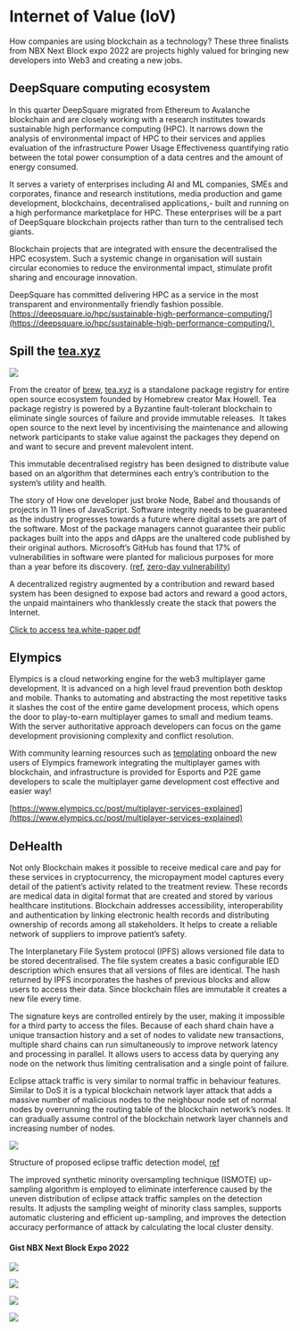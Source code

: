 # **Internet of Value (IoV)**

  
How companies are using blockchain as a technology? These three finalists from NBX Next Block expo 2022 are projects highly valued for bringing new developers into Web3 and creating a new jobs.

## **DeepSquare computing ecosystem**

In this quarter DeepSquare migrated from Ethereum to Avalanche blockchain and are closely working with a research institutes towards sustainable high performance computing (HPC). It narrows down the analysis of environmental impact of HPC to their services and applies evaluation of the infrastructure Power Usage Effectiveness quantifying ratio between the total power consumption of a data centres and the amount of energy consumed.

It serves a variety of enterprises including AI and ML companies, SMEs and corporates, finance and research institutions, media production and game development, blockchains, decentralised applications,- built and running on a high performance marketplace for HPC. These enterprises will be a part of DeepSquare blockchain projects rather than turn to the centralised tech giants.

Blockchain projects that are integrated with ensure the decentralised the HPC ecosystem. Such a systemic change in organisation will sustain circular economies to reduce the environmental impact, stimulate profit sharing and encourage innovation.

DeepSquare has committed delivering HPC as a service in the most transparent and environmentally friendly fashion possible.  
[https://deepsquare.io/hpc/sustainable-high-performance-computing/](https://deepsquare.io/hpc/sustainable-high-performance-computing/) 

## **Spill the** [tea.xyz](//tea.xyz)

![](https://images.prismic.io/syntia/264576d0-e811-4d7a-a981-c4b3e433cc89_0_ttqemzpukyxk8mgo.png?auto=compress,format)

From the creator of [brew](https://brew.sh/), [tea.xyz](//tea.xyz) is a standalone package registry for entire open source ecosystem founded by Homebrew creator Max Howell. Tea package registry is powered by a Byzantine fault-tolerant blockchain to eliminate single sources of failure and provide immutable releases.  It takes open source to the next level by incentivising the maintenance and allowing network participants to stake value against the packages they depend on and want to secure and prevent malevolent intent.

This immutable decentralised registry has been designed to distribute value based on an algorithm that determines each entry’s contribution to the system’s utility and health.

The story of How one developer just broke Node, Babel and thousands of projects in 11 lines of JavaScript. Software integrity needs to be guaranteed as the industry progresses towards a future where digital assets are part of the software. Most of the package managers cannot guarantee their public packages built into the apps and dApps are the unaltered code published by their original authors. Microsoft’s GitHub has found that 17% of vulnerabilities in software were planted for malicious purposes for more than a year before its discovery. ([ref](https://www.zdnet.com/article/open-source-software-how-many-bugs-are-hidden-there-on-purpose/), [zero-day vulnerability](https://threatpost.com/backdoor-found-in-utility-for-linux/147581/))

A decentralized registry augmented by a contribution and reward based system has been designed to expose bad actors and reward a good actors, the unpaid maintainers who thanklessly create the stack that powers the Internet. 

[Click to access tea.white-paper.pdf](https://tea.xyz/tea.white-paper.pdf)

## **Elympics**

Elympics is a cloud networking engine for the web3 multiplayer game development. It is advanced on a high level fraud prevention both desktop and mobile. Thanks to automating and abstracting the most repetitive tasks it slashes the cost of the entire game development process, which opens the door to play-to-earn multiplayer games to small and medium teams. With the server authoritative approach developers can focus on the game development provisioning complexity and conflict resolution.

With community learning resources such as [templating](https://github.com/Elympics/Elympics-Shooter#elympics-shooter-template) onboard the new users of Elympics framework integrating the multiplayer games with blockchain, and infrastructure is provided for Esports and P2E game developers to scale the multiplayer game development cost effective and easier way!

[https://www.elympics.cc/post/multiplayer-services-explained](https://www.elympics.cc/post/multiplayer-services-explained)

## **DeHealth**

Not only Blockchain makes it possible to receive medical care and pay for these services in cryptocurrency, the micropayment model captures every detail of the patient’s activity related to the treatment review. These records are medical data in digital format that are created and stored by various healthcare institutions. Blockchain addresses accessibility, interoperability and authentication by linking electronic health records and distributing ownership of records among all stakeholders. It helps to create a reliable network of suppliers to improve patient’s safety. 

The Interplanetary File System protocol (IPFS) allows versioned file data to be stored decentralised. The file system creates a basic configurable IED description which ensures that all versions of files are identical. The hash returned by IPFS incorporates the hashes of previous blocks and allow users to access their data. Since blockchain files are immutable it creates a new file every time.

The signature keys are controlled entirely by the user, making it impossible for a third party to access the files. Because of each shard chain have a unique transaction history and a set of nodes to validate new transactions, multiple shard chains can run simultaneously to improve network latency and processing in parallel. It allows users to access data by querying any node on the network thus limiting centralisation and a single point of failure.

Eclipse attack traffic is very similar to normal traffic in behaviour features. Similar to DoS it is a typical blockchain network layer attack that adds a massive number of malicious nodes to the neighbour node set of normal nodes by overrunning the routing table of the blockchain network’s nodes. It can gradually assume control of the blockchain network layer channels and increasing number of nodes.

![](https://images.prismic.io/syntia/f73be84f-1ec3-4737-b741-3eb1670ad198_1451813.fig_.002.png?auto=compress,format)

Structure of proposed eclipse traffic detection model, [ref](https://www.hindawi.com/journals/wcmc/2022/1451813/)

The improved synthetic minority oversampling technique (ISMOTE) up-sampling algorithm is employed to eliminate interference caused by the uneven distribution of eclipse attack traffic samples on the detection results. It adjusts the sampling weight of minority class samples, supports automatic clustering and efficient up-sampling, and improves the detection accuracy performance of attack by calculating the local cluster density.

#### **Gist NBX Next Block Expo 2022**

![](https://images.prismic.io/syntia/55273aa8-d9fc-4743-9a74-7615fdf211f9_img_20221124_111402.jpg?auto=compress,format)

![](https://images.prismic.io/syntia/c0b84403-7c8e-4f52-89b4-68ae3abfe8bf_img_20221124_112121.jpg?auto=compress,format)

![](https://images.prismic.io/syntia/52a00864-20f3-4cfd-8852-1f484433a6c4_img_20221124_110815.jpg?auto=compress,format)

![](https://images.prismic.io/syntia/65266288-0f15-4922-bed3-fa6f56056c02_img_20221124_162941.jpg?auto=compress,format)